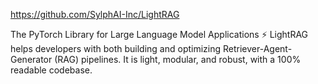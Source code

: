 https://github.com/SylphAI-Inc/LightRAG

The PyTorch Library for Large Language Model Applications ⚡
LightRAG helps developers with both building and optimizing Retriever-Agent-Generator (RAG) pipelines. It is light, modular, and robust, with a 100% readable codebase.